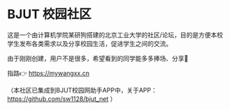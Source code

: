 # BJUT 校园社区

这是一个由计算机学院某研狗搭建的北京工业大学的社区/论坛，目的是方便本校学生发布各类需求以及分享校园生活，促进学生之间的交流。

由于刚刚创建，用户不是很多，希望看到的同学能多多捧场、分享🎇

指路👉 https://mywangxx.cn

（本社区已集成到BJUT校园网助手APP中，关于APP：https://github.com/sw1128/bjut_net ）
